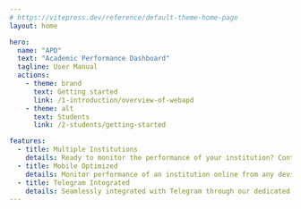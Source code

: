 ```yaml
---
# https://vitepress.dev/reference/default-theme-home-page
layout: home

hero:
  name: "APD"
  text: "Academic Performance Dashboard"
  tagline: User Manual
  actions:
    - theme: brand
      text: Getting started
      link: /1-introduction/overview-of-webapd
    - theme: alt
      text: Students
      link: /2-students/getting-started

features:
  - title: Multiple Institutions
    details: Ready to monitor the performance of your institution? Contact us today to add your educational institution.
  - title: Mobile Optimized
    details: Monitor performance of an institution online from any device. All APD forms are optimized for screens of all sizes.
  - title: Telegram Integrated
    details: Seamlessly integrated with Telegram through our dedicated bot(@apdeth_bot), with many features for students.
---
```

